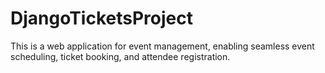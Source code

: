 # DjangoTicketsProject
This is a web application for event management, enabling seamless event scheduling, ticket booking, and attendee registration.
